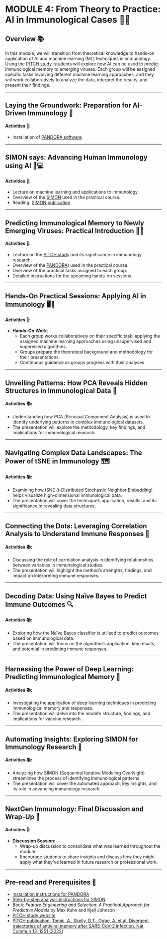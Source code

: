# MODULE 4: From Theory to Practice: AI in Immunological Cases 🤖🧬

## Overview 📚
In this module, we will transition from theoretical knowledge to hands-on application of AI and machine learning (ML) techniques in immunology. Using the [PITCH study](https://www.pitch-study.org/), students will explore how AI can be used to predict immunological memory to emerging viruses. Each group will be assigned specific tasks involving different machine learning approaches, and they will work collaboratively to analyze the data, interpret the results, and present their findings.

---
## Laying the Groundwork: Preparation for AI-Driven Immunology 🔧

#### Activities 📅:
- Installation of [PANDORA software](https://github.com/genular/pandora).


---
## SIMON says: Advancing Human Immunology using AI 🧠💻

#### Activities 📅:
- Lecture on machine learning and applications to immunology
- Overview of the [SIMON](https://www.cell.com/patterns/fulltext/S2666-3899(20)30242-7) used in the practical course.
- Reading: [SIMON publication](https://www.cell.com/patterns/fulltext/S2666-3899(20)30242-7)

---
## Predicting Immunological Memory to Newly Emerging Viruses: Practical Introduction 🦠🔮

#### Activities 📅:
- Lecture on the [PITCH study](https://www.pitch-study.org/) and its significance in immunology research.
- Overview of the [PANDORA](https://github.com/genular/pandora)) used in the practical course.
- Overview of the practical tasks assigned to each group.
- Detailed instructions for the upcoming hands-on sessions.

---
## Hands-On Practical Sessions: Applying AI in Immunology 🖥️🔬

#### Activities 📅:
- **Hands-On Work**:
  - Each group works collaboratively on their specific task, applying the assigned machine learning approaches using unsupervised and supervised algorithms.
  - Groups prepare the theoretical background and methodology for their presentations.
  - Continuous guidance as groups progress with their analyses.

---

##  Unveiling Patterns: How PCA Reveals Hidden Structures in Immunological Data 🧩

#### Activities 📚:
- Understanding how PCA (Principal Component Analysis) is used to identify underlying patterns in complex immunological datasets.
- The presentation will explore the methodology, key findings, and implications for immunological research.

---

## Navigating Complex Data Landscapes: The Power of tSNE in Immunology 🗺️

#### Activities 📚:
- Examining how tSNE (t-Distributed Stochastic Neighbor Embedding) helps visualize high-dimensional immunological data.
- The presentation will cover the technique’s application, results, and its significance in revealing data structures.

---

## Connecting the Dots: Leveraging Correlation Analysis to Understand Immune Responses 🔗

#### Activities 📚:
- Discussing the role of correlation analysis in identifying relationships between variables in immunological studies.
- The presentation will highlight the method’s strengths, findings, and impact on interpreting immune responses.

---

## Decoding Data: Using Naïve Bayes to Predict Immune Outcomes 🔍

#### Activities 📚:
- Exploring how the Naïve Bayes classifier is utilized to predict outcomes based on immunological data.
- The presentation will focus on the algorithm’s application, key results, and potential in predicting immune responses.

---

## Harnessing the Power of Deep Learning: Predicting Immunological Memory 🧠

#### Activities 📚:
- Investigating the application of deep learning techniques in predicting immunological memory and responses.
- The presentation will delve into the model’s structure, findings, and implications for vaccine research.

---

## Automating Insights: Exploring SIMON for Immunology Research 🤖

#### Activities 📚:
- Analyzing how SIMON (Sequential Iterative Modeling OverNight) streamlines the process of identifying immunological patterns.
- The presentation will cover the automated approach, key insights, and its role in advancing immunology research.

---
## NextGen Immunology: Final Discussion and Wrap-Up 🎉

#### Activities 📅:
- **Discussion Session**:
  - Wrap-up discussion to consolidate what was learned throughout the module.
  - Encourage students to share insights and discuss how they might apply what they've learned in future research or professional work.

---

## Pre-read and Prerequisites 📖
- [Installation instructions for PANDORA](https://github.com/genular/pandora)
- [Step-by-step analysis instructions for SIMON](https://www.cell.com/patterns/fulltext/S2666-3899(20)30242-7)
- Book: *Feature Engineering and Selection: A Practical Approach for Predictive Models* by Max Kuhn and Kjell Johnson
- [PITCH study website](https://www.pitch-study.org/)
- [PITCH publication: Tomic, A., Skelly, D.T., Ogbe, A. et al. Divergent trajectories of antiviral memory after SARS-CoV-2 infection. Nat Commun 13, 1251 (2022)](https://doi.org/10.1038/s41467-022-28898-1)